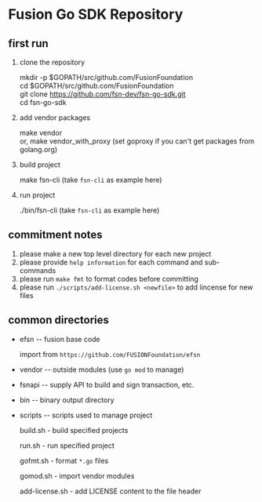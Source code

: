 # Fusion Go SDK Repository

## first run

1. clone the repository

    mkdir -p $GOPATH/src/github.com/FusionFoundation  
    cd $GOPATH/src/github.com/FusionFoundation  
    git clone https://github.com/fsn-dev/fsn-go-sdk.git  
    cd fsn-go-sdk  

2. add vendor packages

    make vendor  
    or, make vendor_with_proxy (set goproxy if you can't get packages from golang.org)

3. build project

    make fsn-cli (take `fsn-cli` as example here)  

4. run project

    ./bin/fsn-cli (take `fsn-cli` as example here)  

## commitment notes

1. please make a new top level directory for each new project
2. please provide `help information` for each command and sub-commands
3. please run `make fmt` to format codes before committing
4. please run `./scripts/add-license.sh <newfile>` to add lincense for new files

## common directories

* efsn      -- fusion base code

    import from `https://github.com/FUSIONFoundation/efsn`

* vendor    -- outside modules (use `go mod` to manage)

* fsnapi    -- supply API to build and sign transaction, etc.

* bin       -- binary output directory

* scripts   -- scripts used to manage project

    build.sh - build specified projects

    run.sh - run specified project

    gofmt.sh - format `*.go` files

    gomod.sh - import vendor modules

    add-license.sh - add LICENSE content to the file header

[//]: # (/* vim: set ts=4 sts=4 sw=4 et : */)
